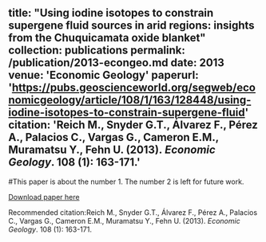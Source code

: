 title: "Using iodine isotopes to constrain supergene fluid sources in arid regions: insights from the Chuquicamata oxide blanket"
collection: publications
permalink: /publication/2013-econgeo.md
date: 2013
venue: 'Economic Geology'
paperurl: 'https://pubs.geoscienceworld.org/segweb/economicgeology/article/108/1/163/128448/using-iodine-isotopes-to-constrain-supergene-fluid'
citation: 'Reich M., Snyder G.T., Álvarez F., Pérez A., Palacios C., Vargas G., Cameron E.M., Muramatsu Y., Fehn U. (2013).<i> Economic Geology</i>. 108 (1): 163-171.'
---
#This paper is about the number 1. The number 2 is left for future work.

[Download paper here](http://academicpages.github.io/files/paper1.pdf)

Recommended citation:Reich M., Snyder G.T., Álvarez F., Pérez A., Palacios C., Vargas G., Cameron E.M., Muramatsu Y., Fehn U. (2013).<i> Economic Geology</i>. 108 (1): 163-171.

